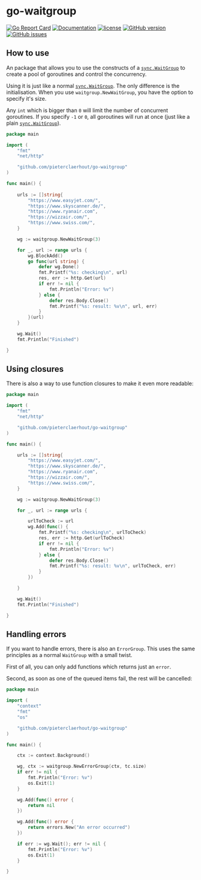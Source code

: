 # go-waitgroup

[![Go Report Card](https://goreportcard.com/badge/github.com/pieterclaerhout/go-waitgroup)](https://goreportcard.com/report/github.com/pieterclaerhout/go-waitgroup)
[![Documentation](https://godoc.org/github.com/pieterclaerhout/go-waitgroup?status.svg)](http://godoc.org/github.com/pieterclaerhout/go-waitgroup)
[![license](https://img.shields.io/badge/license-Apache%20v2-orange.svg)](https://github.com/pieterclaerhout/go-waitgroup/raw/master/LICENSE)
[![GitHub version](https://badge.fury.io/gh/pieterclaerhout%2Fgo-waitgroup.svg)](https://badge.fury.io/gh/pieterclaerhout%2Fgo-waitgroup)
[![GitHub issues](https://img.shields.io/github/issues/pieterclaerhout/go-waitgroup.svg)](https://github.com/pieterclaerhout/go-waitgroup/issues)

## How to use

An package that allows you to use the constructs of a [`sync.WaitGroup`](https://golang.org/pkg/sync/#WaitGroup) to
create a pool of goroutines and control the concurrency.

Using it is just like a normal [`sync.WaitGroup`](https://golang.org/pkg/sync/#WaitGroup). The only difference is the initialisation. When you use `waitgroup.NewWaitGroup`, you have the option to specify it's size.

Any `int` which is bigger than `0` will limit the number of concurrent goroutines. If you specify `-1` or `0`, all goroutines will run at once (just like a plain [`sync.WaitGroup`](https://golang.org/pkg/sync/#WaitGroup)).

```go
package main

import (
    "fmt"
    "net/http"

    "github.com/pieterclaerhout/go-waitgroup"
)

func main() {
    
    urls := []string{
        "https://www.easyjet.com/",
        "https://www.skyscanner.de/",
        "https://www.ryanair.com",
        "https://wizzair.com/",
        "https://www.swiss.com/",
    }

    wg := waitgroup.NewWaitGroup(3)

	for _, url := range urls {
		wg.BlockAdd()
		go func(url string) {
			defer wg.Done()
			fmt.Printf("%s: checking\n", url)
			res, err := http.Get(url)
			if err != nil {
				fmt.Println("Error: %v")
			} else {
				defer res.Body.Close()
				fmt.Printf("%s: result: %v\n", url, err)
			}
		}(url)
	}

    wg.Wait()
    fmt.Println("Finished")

}
```

## Using closures

There is also a way to use function closures to make it even more readable:

```go
package main

import (
	"fmt"
	"net/http"

	"github.com/pieterclaerhout/go-waitgroup"
)

func main() {

	urls := []string{
		"https://www.easyjet.com/",
		"https://www.skyscanner.de/",
		"https://www.ryanair.com",
		"https://wizzair.com/",
		"https://www.swiss.com/",
	}

	wg := waitgroup.NewWaitGroup(3)

	for _, url := range urls {

		urlToCheck := url
		wg.Add(func() {
			fmt.Printf("%s: checking\n", urlToCheck)
			res, err := http.Get(urlToCheck)
			if err != nil {
				fmt.Println("Error: %v")
			} else {
				defer res.Body.Close()
				fmt.Printf("%s: result: %v\n", urlToCheck, err)
			}
		})

	}

	wg.Wait()
	fmt.Println("Finished")

}
```

## Handling errors

If you want to handle errors, there is also an `ErrorGroup`. This uses the same principles as a normal `WaitGroup` with a small twist.

First of all, you can only add functions which returns just an `error`.

Second, as soon as one of the queued items fail, the rest will be cancelled:

```go
package main

import (
	"context"
	"fmt"
	"os"

	"github.com/pieterclaerhout/go-waitgroup"
)

func main() {

	ctx := context.Background()

	wg, ctx := waitgroup.NewErrorGroup(ctx, tc.size)
	if err != nil {
		fmt.Println("Error: %v")
		os.Exit(1)
	}

	wg.Add(func() error {
		return nil
	})

	wg.Add(func() error {
		return errors.New("An error occurred")
	})

	if err := wg.Wait(); err != nil {
		fmt.Println("Error: %v")
		os.Exit(1)
	}

}
```
